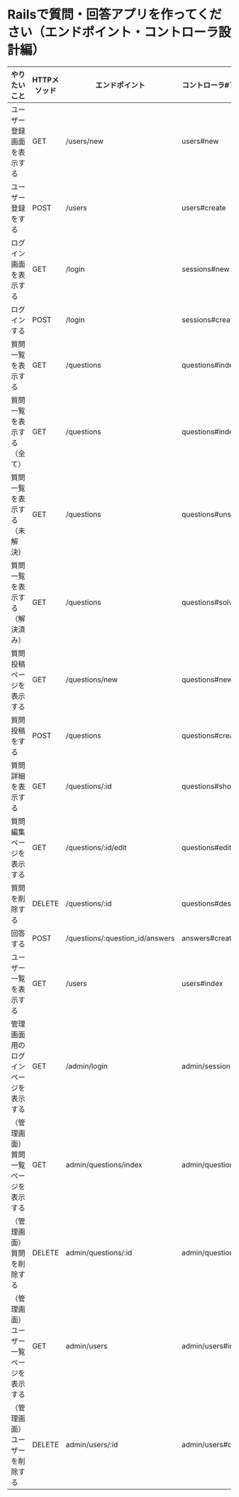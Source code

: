 #  Railsで質問・回答アプリを作ってください（エンドポイント・コントローラ設計編）


| やりたいこと               | HTTPメソッド | エンドポイント | コントローラ#アクション |
| -------------------------- | ------------ | -------------- | ----------------------- |
| ユーザー登録画面を表示する | GET | /users/new | users#new |
| ユーザー登録をする | POST | /users | users#create |
| ログイン画面を表示する | GET | /login | sessions#new |
| ログインする | POST | /login | sessions#create |
| 質問一覧を表示する	| GET | /questions | questions#index |	
| 質問一覧を表示する（全て） | GET |	/questions | questions#index |		
| 質問一覧を表示する（未解決） | GET | /questions | questions#unsolved | 		
| 質問一覧を表示する（解決済み） | GET | /questions | questions#solved |	
| 質問投稿ページを表示する | GET | /questions/new | questions#new |
| 質問投稿をする | POST | /questions | questions#create |
| 質問詳細を表示する | GET | /questions/:id | questions#show |	
| 質問編集ページを表示する | GET | /questions/:id/edit | questions#edit |
| 質問を削除する | DELETE | /questions/:id	| questions#destoy |		
| 回答する | POST |	/questions/:question_id/answers | answers#create |
| ユーザー一覧を表示する | GET | /users | users#index | 		
| 管理画面用のログインページを表示する | GET | /admin/login | admin/sessions#new |			
| （管理画面）質問一覧ページを表示する | GET | admin/questions/index | admin/questions#index |			
| （管理画面）質問を削除する | DELETE | admin/questions/:id | admin/questions#destoy |	
| （管理画面）ユーザー一覧ページを表示する | GET | admin/users | admin/users#index |		
| （管理画面）ユーザーを削除する | DELETE | admin/users/:id | admin/users#destroy |






